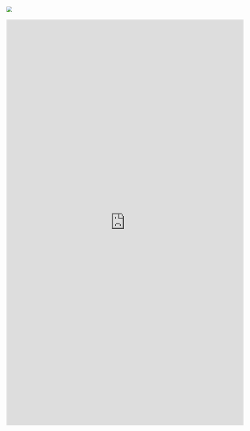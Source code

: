 # <img src="https://www.lalibre.be/resizer/QDI_MmlGwy6ggKJ6Z-th84osqxQ=/1200x800/filters:format(jpeg):focal(2674x1573:2684x1563)/cloudfront-eu-central-1.images.arcpublishing.com/ipmgroup/ULKIFQFJBBCOLA6IEYYZWFJYFM.jpg">
<iframe src="https://docs.google.com/forms/d/e/1FAIpQLSeeFBKJ5AjuiofRq-ga4BzURYhz19IBhiNbBs2YbDWKfY6ZBg/viewform?embedded=true" width="640" height="1094" frameborder="0" marginheight="0" marginwidth="0">Chargement…</iframe>
